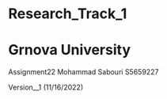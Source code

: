 # Research_Track_1
# Grnova University 


Assignment22
Mohammad Sabouri 
S5659227

Version__1 (11/16/2022)
